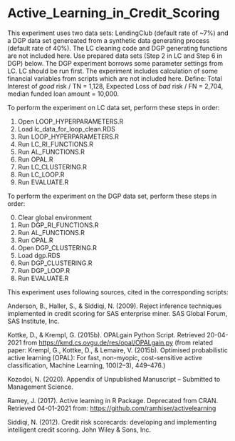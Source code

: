 # Active_Learning_in_Credit_Scoring

This experiment uses two data sets: LendingClub (default rate of ~7%) and a DGP data set genereated from a synthetic data generating process (default rate of 40%). The LC cleaning code and DGP generating functions are not included here. Use prepared data sets (Step 2 in LC and Step 6 in DGP) below. The DGP experiment borrows some parameter settings from LC. LC should be run first. The experiment includes calculation of some financial variables from scripts which are not included here. Define: Total Interest of *good* risk / TN = 1,128, Expected Loss of *bad* risk / FN = 2,704, median funded loan amount = 10,000.

To perform the experiment on LC data set, perform these steps in order:

1. Open LOOP_HYPERPARAMETERS.R
2. Load lc_data_for_loop_clean.RDS
3. Run LOOP_HYPERPARAMETERS.R
4. Run LC_RI_FUNCTIONS.R
5. Run AL_FUNCTIONS.R
6. Run OPAL.R
7. Run LC_CLUSTERING.R
8. Run LC_LOOP.R
9. Run EVALUATE.R

To perform the experiment on the DGP data set, perform these steps in order:

0. Clear global environment
1. Run DGP_RI_FUNCTIONS.R
2. Run AL_FUNCTIONS.R
3. Run OPAL.R
4. Open DGP_CLUSTERING.R
5. Load dgp.RDS
6. Run DGP_CLUSTERING.R
7. Run DGP_LOOP.R
8. Run EVALUATE.R

This experiment uses following sources, cited in the corresponding scripts:

Anderson, B., Haller, S., & Siddiqi, N. (2009). Reject inference techniques implemented in credit scoring for SAS enterprise miner. 
SAS Global Forum, SAS Institute, Inc. 

Kottke, D., & Krempl, G. (2015b). OPALgain Python Script. Retrieved 20-04-2021 from https://kmd.cs.ovgu.de/res/opal/OPALgain.py  (from related paper:
Krempl, G., Kottke, D., & Lemaire, V. (2015b). Optimised probabilistic active learning (OPAL):  For fast, non-myopic, cost-sensitive active classification, Machine Learning, 100(2–3), 449–476.)

Kozodoi, N. (2020). Appendix of Unpublished Manuscript – Submitted to Management Science.

Ramey, J. (2017). Active learning in R Package. Deprecated from CRAN. Retrieved 04-01-2021 from: https://github.com/ramhiser/activelearning

Siddiqi, N. (2012). Credit risk scorecards: developing and implementing intelligent credit scoring. John Wiley & Sons, Inc. 

